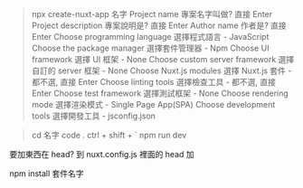 > npx create-nuxt-app 名字
> Project name 專案名字叫做? 直接 Enter
> Project description 專案說明是? 直接 Enter
> Author name 作者是? 直接 Enter
> Choose programming language 選擇程式語言 - JavaScript
> Choose the package manager 選擇套件管理器 - Npm
> Choose UI framework 選擇 UI 框架 - None
> Choose custom server framework 選擇自訂的 server 框架 - None
> Choose Nuxt.js modules 選擇 Nuxt.js 套件 - 都不選, 直接 Enter
> Choose linting tools 選擇檢查工具 - 都不選, 直接 Enter
> Choose test framework 選擇測試框架 - None
> Choose rendering mode 選擇渲染模式 - Single Page App(SPA)
> Choose development tools 選擇開發工具 - jsconfig.json

> cd 名字
> code .
> ctrl + shift + `
> npm run dev

要加東西在 head?
到 nuxt.config.js 裡面的 head 加

npm install 套件名字
